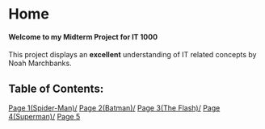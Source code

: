 # Home

#### Welcome to my Midterm Project for IT 1000

This project displays an **excellent** understanding of IT related concepts
by Noah Marchbanks.

## Table of Contents:

[Page 1(Spider-Man)/]()
[Page 2(Batman)/]()
[Page 3(The Flash)/]()
[Page 4(Superman)/]()
[Page 5]()